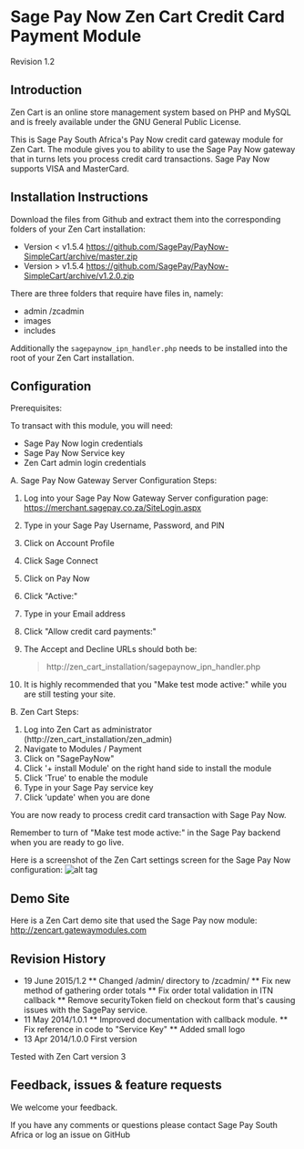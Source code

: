 Sage Pay Now Zen Cart Credit Card Payment Module
================================================

Revision 1.2

Introduction
------------

Zen Cart is an online store management system based on PHP and MySQL and is freely available under the GNU General Public License.

This is Sage Pay South Africa's Pay Now credit card gateway module for Zen Cart. The module gives you to ability to use the Sage Pay Now gateway that in turns lets you process credit card transactions. Sage Pay Now supports VISA and MasterCard.

Installation Instructions
-------------------------

Download the files from Github and extract them into the corresponding folders of your Zen Cart installation:
* Version < v1.5.4 https://github.com/SagePay/PayNow-SimpleCart/archive/master.zip
* Version > v1.5.4 https://github.com/SagePay/PayNow-SimpleCart/archive/v1.2.0.zip

There are three folders that require have files in, namely:
* admin /zcadmin
* images
* includes

Additionally the `sagepaynow_ipn_handler.php` needs to be installed into the root of your Zen Cart installation.

Configuration
-------------

Prerequisites:

To transact with this module, you will need:
* Sage Pay Now login credentials
* Sage Pay Now Service key
* Zen Cart admin login credentials

A. Sage Pay Now Gateway Server Configuration Steps:

1. Log into your Sage Pay Now Gateway Server configuration page:
	https://merchant.sagepay.co.za/SiteLogin.aspx
2. Type in your Sage Pay Username, Password, and PIN
2. Click on Account Profile
3. Click Sage Connect
4. Click on Pay Now
5. Click "Active:"
6. Type in your Email address
7. Click "Allow credit card payments:"

8. The Accept and Decline URLs should both be:
	> http://zen_cart_installation/sagepaynow_ipn_handler.php

10. It is highly recommended that you "Make test mode active:" while you are still testing your site.

B. Zen Cart Steps:

1. Log into Zen Cart as administrator (http://zen_cart_installation/zen_admin)
2. Navigate to Modules / Payment
3. Click on "SagePayNow"
4. Click '+ install Module' on the right hand side to install the module
5. Click 'True' to enable the module
6. Type in your Sage Pay service key
7. Click 'update' when you are done

You are now ready to process credit card transaction with Sage Pay Now.

Remember to turn of "Make test mode active:" in the Sage Pay backend when you are ready to go live.

Here is a screenshot of the Zen Cart settings screen for the Sage Pay Now configuration:
![alt tag](http://zencart.gatewaymodules.com/zen_cart_screenshot1.png)

Demo Site
---------

Here is a Zen Cart demo site that used the Sage Pay now module:
http://zencart.gatewaymodules.com

Revision History
----------------

* 19 June 2015/1.2
** Changed /admin/ directory to /zcadmin/
** Fix new method of gathering order totals
** Fix order total validation in ITN callback
** Remove securityToken field on checkout form that's causing issues with the SagePay service.
* 11 May 2014/1.0.1
** Improved documentation with callback module.
** Fix reference in code to "Service Key"
** Added small logo
* 13 Apr 2014/1.0.0	First version

Tested with Zen Cart version 3

Feedback, issues & feature requests
-----------------------------------

We welcome your feedback.

If you have any comments or questions please contact Sage Pay South Africa or log an issue on GitHub

